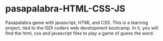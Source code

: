 # pasapalabra-HTML-CSS-JS
Pasapalabra game with javascript, HTML and CSS. 
This is a learning project, tied to the ISDI coders web development bootcamp. In it, you will find the html, css and javascript files to play a game of guess the word. 

